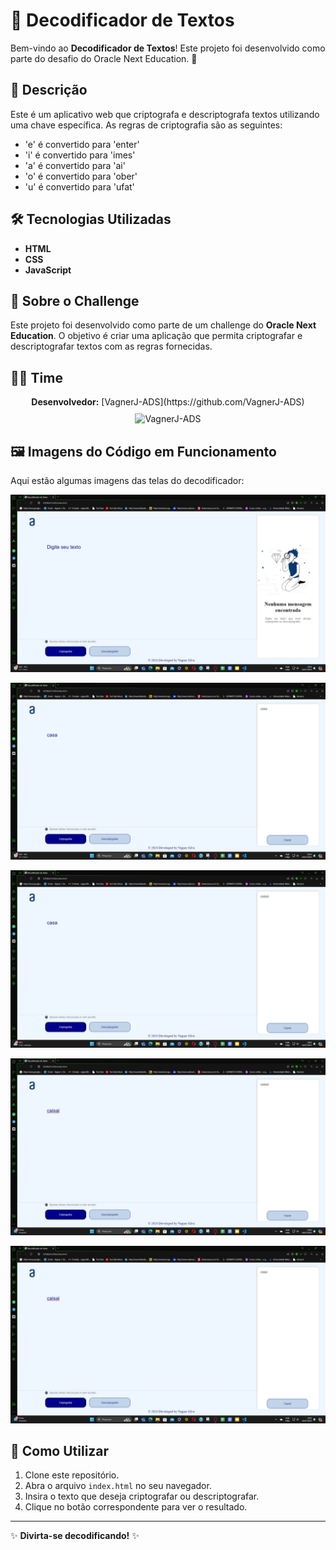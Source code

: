 # 🔐 Decodificador de Textos

Bem-vindo ao **Decodificador de Textos**! Este projeto foi desenvolvido como parte do desafio do Oracle Next Education. 🚀

## 📜 Descrição

Este é um aplicativo web que criptografa e descriptografa textos utilizando uma chave específica. As regras de criptografia são as seguintes:
- 'e' é convertido para 'enter'
- 'i' é convertido para 'imes'
- 'a' é convertido para 'ai'
- 'o' é convertido para 'ober'
- 'u' é convertido para 'ufat'

## 🛠️ Tecnologias Utilizadas

- **HTML**
- **CSS**
- **JavaScript**

## 🚀 Sobre o Challenge

Este projeto foi desenvolvido como parte de um challenge do **Oracle Next Education**. O objetivo é criar uma aplicação que permita criptografar e descriptografar textos com as regras fornecidas.

## 👨‍💻 Time

<p align="center">
  <strong>Desenvolvedor:</strong> [VagnerJ-ADS](https://github.com/VagnerJ-ADS)
  <br>
  <img src="https://avatars.githubusercontent.com/u/174191098?v=4" width="100" height="100" alt="VagnerJ-ADS" style="margin-top: 10px;">
</p>

## 🖼️ Imagens do Código em Funcionamento

Aqui estão algumas imagens das telas do decodificador:

![Imagem 1](imagens/imagem1.jpg)

![Imagem 2](imagens/imagem2.jpg)

![Imagem 3](imagens/imagem3.jpg)

![Imagem 4](imagens/imagem4.jpg)

![Imagem 5](imagens/imagem5.jpg)

## 📝 Como Utilizar

1. Clone este repositório.
2. Abra o arquivo `index.html` no seu navegador.
3. Insira o texto que deseja criptografar ou descriptografar.
4. Clique no botão correspondente para ver o resultado.

---

✨ **Divirta-se decodificando!** ✨
